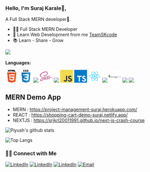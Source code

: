 ### Hello, I'm Suraj Karale👦, 
A Full Stack MERN developer🎯.

- 👨‍💻 Full Stack MERN Developer 
- 🎥 Learn Web Development from me [TeamSKcode](https://www.youtube.com/channel/UCGTd8YNLZX3DJGpCIr8tG4g) <!-- - 🌱 Currently learning Svelte. -->
- 📚 Learn - Share - Grow


 ![](https://komarev.com/ghpvc/?username=srjkrl20011991)

**Languages:**  

<code><img height="40" src="https://raw.githubusercontent.com/github/explore/80688e429a7d4ef2fca1e82350fe8e3517d3494d/topics/html/html.png"></code>
<code><img height="40" src="https://raw.githubusercontent.com/github/explore/80688e429a7d4ef2fca1e82350fe8e3517d3494d/topics/css/css.png"></code>
<code><img height="40" src="https://user-images.githubusercontent.com/31344825/191496726-2ae87a01-cae5-40e3-87a9-49028ef422bf.png"></code>
<code><img height="40" src="https://raw.githubusercontent.com/github/explore/80688e429a7d4ef2fca1e82350fe8e3517d3494d/topics/sass/sass.png"></code>
<code><img height="40" src="https://user-images.githubusercontent.com/31344825/191496602-2f942272-953c-4620-b483-933edd51a6ff.png"></code>
<code><img height="40" src="https://raw.githubusercontent.com/github/explore/80688e429a7d4ef2fca1e82350fe8e3517d3494d/topics/javascript/javascript.png"></code>
<code><img height="40" src="https://raw.githubusercontent.com/github/explore/80688e429a7d4ef2fca1e82350fe8e3517d3494d/topics/typescript/typescript.png"></code>
<code><img height="40" src="https://raw.githubusercontent.com/github/explore/80688e429a7d4ef2fca1e82350fe8e3517d3494d/topics/react/react.png"></code>
<code><img height="40" src="https://user-images.githubusercontent.com/31344825/191497786-aab66784-e7f9-45d2-bec5-af3b87b25d94.png"></code>
<code><img height="40" src="https://raw.githubusercontent.com/github/explore/80688e429a7d4ef2fca1e82350fe8e3517d3494d/topics/mongodb/mongodb.png"></code>
<code><img height="40" src="https://user-images.githubusercontent.com/31344825/191497424-33823b1a-1bd5-4b29-95d5-b0898527d645.png"></code>
<code><img height="40" src="https://user-images.githubusercontent.com/31344825/191496393-8a6c1a85-c952-41dd-bf81-064d697a0949.png"></code>



## MERN Demo App
  - MERN : https://project-management-suraj.herokuapp.com/ 
  - REACT : https://shopping-cart-demo-suraj.netlify.app/
  - NEXTJS : https://srjkrl20011991.github.io/next-js-crash-course

![Piyush's github stats](https://github-readme-stats.vercel.app/api?username=srjkrl20011991&theme=tokyonight&show_icons=true&hide=["issues"])

![Top Langs](https://github-readme-stats.vercel.app/api/top-langs/?username=srjkrl20011991&theme=tokyonight&layout=compact)


<h3> 🤝🏻 Connect with Me </h3>
<p>
<a href="https://www.linkedin.com/in/suraj-karale/" target="_blank"><img height="30" width="30" alt="LinkedIn" src="https://user-images.githubusercontent.com/31344825/191502218-b0443b85-3517-493a-b2c9-072bbeb9e4bd.png"></a>
 <a href="https://t.me/skcodes" target="_blank"><img height="30" width="30" alt="LinkedIn" src="https://user-images.githubusercontent.com/31344825/191516250-bae84e57-d982-49f7-a9f6-b40d0535d45c.png"></a>
  <a href="https://www.youtube.com/channel/UCGTd8YNLZX3DJGpCIr8tG4g" target="_blank"><img height="30" width="30" alt="LinkedIn" src="https://user-images.githubusercontent.com/31344825/191517524-5f1e0e88-3de7-4458-a6f6-d01f8ec92847.png"></a>
   <a href="mailto:karalesuraj27416@gmail.com" target="_blank"><img height="30" width="40" alt="Email" src="https://user-images.githubusercontent.com/31344825/191502719-7036c7aa-2e7f-49b6-b569-278ffb2cc2be.png"></a>
 </p>
 



 <!--⭐️ From [Suraj Karale](https://github.com/srjkrl20011991)-->

